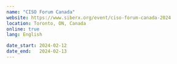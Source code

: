 ```yaml
---
name: "CISO Forum Canada"
website: https://www.siberx.org/event/ciso-forum-canada-2024
location: Toronto, ON, Canada
online: true
lang: English

date_start: 2024-02-12
date_end:   2024-02-13
---
```

